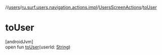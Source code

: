 //[users](../../../index.md)/[ru.surf.users.navigation.actions.impl](../index.md)/[UsersScreenActions](index.md)/[toUser](to-user.md)

# toUser

[androidJvm]\
open fun [toUser](to-user.md)(userId: [String](https://kotlinlang.org/api/latest/jvm/stdlib/kotlin/-string/index.html))
